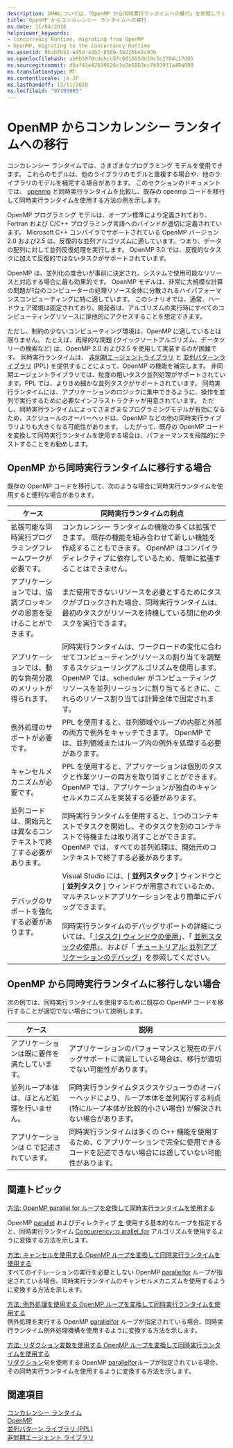 ```yaml
---
description: 詳細については、「OpenMP から同時実行ランタイムへの移行」を参照してください。
title: OpenMP からコンカレンシー ランタイムへの移行
ms.date: 11/04/2016
helpviewer_keywords:
- Concurrency Runtime, migrating from OpenMP
- OpenMP, migrating to the Concurrency Runtime
ms.assetid: 9bab7bb1-e45d-44b2-8509-3b226be2c93b
ms.openlocfilehash: ab9b50f0cdebcc8fc601565dd19c5c2704c17d95
ms.sourcegitcommit: d6af41e42699628c3e2e6063ec7b03931a49a098
ms.translationtype: MT
ms.contentlocale: ja-JP
ms.lasthandoff: 12/11/2020
ms.locfileid: "97193085"
---
```

# <a name="migrating-from-openmp-to-the-concurrency-runtime"></a>OpenMP からコンカレンシー ランタイムへの移行

コンカレンシー ランタイムでは、さまざまなプログラミング モデルを使用できます。 これらのモデルは、他のライブラリのモデルと重複する場合や、他のライブラリのモデルを補完する場合があります。 このセクションのドキュメントでは、 [openmp](../../parallel/concrt/comparing-the-concurrency-runtime-to-other-concurrency-models.md#openmp) と同時実行ランタイムを比較し、既存の openmp コードを移行して同時実行ランタイムを使用する方法の例を示します。

OpenMP プログラミング モデルは、オープン標準により定義されており、Fortran および C/C++ プログラミング言語へのバインドが適切に定義されています。 Microsoft C++ コンパイラでサポートされている OpenMP バージョン2.0 および2.5 は、反復的な並列アルゴリズムに適しています。つまり、データの配列に対して並列反復処理を実行します。 OpenMP 3.0 では、反復的なタスクに加えて反復的ではないタスクがサポートされています。

OpenMP は、並列化の度合いが事前に決定され、システムで使用可能なリソースと対応する場合に最も効果的です。 OpenMP モデルは、非常に大規模な計算の問題が1台のコンピューターの処理リソース全体に分散されるハイパフォーマンスコンピューティングに特に適しています。 このシナリオでは、通常、ハードウェア環境は固定されており、開発者は、アルゴリズムの実行時にすべてのコンピューティングリソースに排他的にアクセスすることを想定できます。

ただし、制約の少ないコンピューティング環境は、OpenMP に適しているとは限りません。 たとえば、再帰的な問題 (クイックソートアルゴリズム、データツリーの検索など) は、OpenMP 2.0 および2.5 を使用して実装するのが困難です。 同時実行ランタイムは、 [非同期エージェントライブラリ](../../parallel/concrt/asynchronous-agents-library.md) と [並列パターンライブラリ](../../parallel/concrt/parallel-patterns-library-ppl.md) (PPL) を提供することによって、OpenMP の機能を補完します。 非同期エージェントライブラリでは、粒度の粗いタスク並列処理がサポートされています。PPL では、よりきめ細かな並列タスクがサポートされています。 同時実行ランタイムには、アプリケーションのロジックに集中できるように、操作を並列で実行するために必要なインフラストラクチャが用意されています。 ただし、同時実行ランタイムによってさまざまなプログラミングモデルが有効になるため、スケジュールのオーバーヘッドは、OpenMP などの他の同時実行ライブラリよりも大きくなる可能性があります。 したがって、既存の OpenMP コードを変換して同時実行ランタイムを使用する場合は、パフォーマンスを段階的にテストすることをお勧めします。

## <a name="when-to-migrate-from-openmp-to-the-concurrency-runtime"></a>OpenMP から同時実行ランタイムに移行する場合

既存の OpenMP コードを移行して、次のような場合に同時実行ランタイムを使用すると便利な場合があります。

|ケース|同時実行ランタイムの利点|
|-----------|-------------------------------------------|
|拡張可能な同時実行プログラミングフレームワークが必要です。|コンカレンシー ランタイムの機能の多くは拡張できます。 既存の機能を組み合わせて新しい機能を作成することもできます。 OpenMP はコンパイラディレクティブに依存しているため、簡単に拡張することはできません。|
|アプリケーションでは、協調ブロッキングの恩恵を受けることができます。|まだ使用できないリソースを必要とするためにタスクがブロックされた場合、同時実行ランタイムは、最初のタスクがリソースを待機している間に他のタスクを実行できます。|
|アプリケーションでは、動的な負荷分散のメリットが得られます。|同時実行ランタイムは、ワークロードの変化に合わせてコンピューティングリソースの割り当てを調整するスケジューリングアルゴリズムを使用します。 OpenMP では、scheduler がコンピューティングリソースを並列リージョンに割り当てるときに、これらのリソース割り当ては計算全体で固定されます。|
|例外処理のサポートが必要です。|PPL を使用すると、並列領域やループの内部と外部の両方で例外をキャッチできます。 OpenMP では、並列領域またはループ内の例外を処理する必要があります。|
|キャンセルメカニズムが必要です。|PPL を使用すると、アプリケーションは個別のタスクと作業ツリーの両方を取り消すことができます。 OpenMP では、アプリケーションが独自のキャンセルメカニズムを実装する必要があります。|
|並列コードは、開始元とは異なるコンテキストで終了する必要があります。|同時実行ランタイムを使用すると、1つのコンテキストでタスクを開始し、そのタスクを別のコンテキストで待機または取り消すことができます。 OpenMP では、すべての並列処理は、開始元のコンテキストで終了する必要があります。|
|デバッグのサポートを強化する必要があります。|Visual Studio には、[ **並列スタック** ] ウィンドウと [ **並列タスク** ] ウィンドウが用意されているため、マルチスレッドアプリケーションをより簡単にデバッグできます。<br /><br /> 同時実行ランタイムのデバッグサポートの詳細については、「[ [タスク] ウィンドウの使用](/visualstudio/debugger/using-the-tasks-window)」、「 [並列スタックの使用」](/visualstudio/debugger/using-the-parallel-stacks-window)、および「 [チュートリアル: 並列アプリケーションのデバッグ](/visualstudio/debugger/walkthrough-debugging-a-parallel-application)」を参照してください。|

## <a name="when-not-to-migrate-from-openmp-to-the-concurrency-runtime"></a>OpenMP から同時実行ランタイムに移行しない場合

次の例では、同時実行ランタイムを使用するために既存の OpenMP コードを移行することが適切でない場合について説明します。

|ケース|説明|
|-----------|-----------------|
|アプリケーションは既に要件を満たしています。|アプリケーションのパフォーマンスと現在のデバッグサポートに満足している場合は、移行が適切でない可能性があります。|
|並列ループ本体は、ほとんど処理を行いません。|同時実行ランタイムタスクスケジューラのオーバーヘッドにより、ループ本体を並列実行する利点 (特にループ本体が比較的小さい場合) が解決されない場合があります。|
|アプリケーションは C で記述されています。|同時実行ランタイムは多くの C++ 機能を使用するため、C アプリケーションで完全に使用できるコードを記述できない場合には適していない可能性があります。|

## <a name="related-topics"></a>関連トピック

[方法: OpenMP parallel for ループを変換して同時実行ランタイムを使用する](../../parallel/concrt/how-to-convert-an-openmp-parallel-for-loop-to-use-the-concurrency-runtime.md)

OpenMP [parallel](../../parallel/concrt/how-to-use-parallel-invoke-to-write-a-parallel-sort-routine.md#parallel) およびディレクティブ [を](../openmp/reference/openmp-directives.md#for-openmp) 使用する基本的なループを指定すると、同時実行ランタイム [Concurrency::p arallel_for](reference/concurrency-namespace-functions.md#parallel_for) アルゴリズムを使用するように変換する方法を示します。

[方法: キャンセルを使用する OpenMP ループを変換して同時実行ランタイムを使用する](../../parallel/concrt/convert-an-openmp-loop-that-uses-cancellation.md)<br/>
すべてのイテレーションの実行を必要としない OpenMP [parallel](../../parallel/concrt/how-to-use-parallel-invoke-to-write-a-parallel-sort-routine.md#parallel)[for](../openmp/reference/openmp-directives.md#for-openmp) ループが指定されている場合、同時実行ランタイムのキャンセルメカニズムを使用するように変換する方法を示します。

[方法: 例外処理を使用する OpenMP ループを変換して同時実行ランタイムを使用する](../../parallel/concrt/convert-an-openmp-loop-that-uses-exception-handling.md)<br/>
例外処理を実行する OpenMP [parallel](../../parallel/concrt/how-to-use-parallel-invoke-to-write-a-parallel-sort-routine.md#parallel)[for](../openmp/reference/openmp-directives.md#for-openmp) ループが指定されている場合、同時実行ランタイム例外処理機構を使用するように変換する方法を示します。

[方法: リダクション変数を使用する OpenMP ループを変換して同時実行ランタイムを使用する](../../parallel/concrt/convert-an-openmp-loop-that-uses-a-reduction-variable.md)<br/>
[リダクション](../openmp/reference/openmp-clauses.md#reduction)句を使用する OpenMP [parallel](../../parallel/concrt/how-to-use-parallel-invoke-to-write-a-parallel-sort-routine.md#parallel)[for](../openmp/reference/openmp-directives.md#for-openmp)ループが指定されている場合、その同時実行ランタイムを使用するように変換する方法を示します。

## <a name="see-also"></a>関連項目

[コンカレンシー ランタイム](../../parallel/concrt/concurrency-runtime.md)<br/>
[OpenMP](../../parallel/concrt/comparing-the-concurrency-runtime-to-other-concurrency-models.md#openmp)<br/>
[並列パターン ライブラリ (PPL)](../../parallel/concrt/parallel-patterns-library-ppl.md)<br/>
[非同期エージェント ライブラリ](../../parallel/concrt/asynchronous-agents-library.md)
